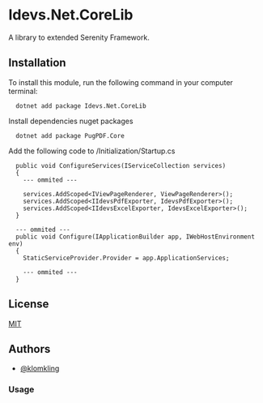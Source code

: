 
# Idevs.Net.CoreLib

A library to extended Serenity Framework.





## Installation

To install this module, run the following command in your computer terminal:

```console
  dotnet add package Idevs.Net.CoreLib
```

Install dependencies nuget packages

```console
  dotnet add package PugPDF.Core
```

Add the following code to /Initialization/Startup.cs

```console
  public void ConfigureServices(IServiceCollection services)
  {
    --- ommited ---

    services.AddScoped<IViewPageRenderer, ViewPageRenderer>();
    services.AddScoped<IIdevsPdfExporter, IdevsPdfExporter>();
    services.AddScoped<IIdevsExcelExporter, IdevsExcelExporter>();
  }

  --- ommited ---
  public void Configure(IApplicationBuilder app, IWebHostEnvironment env)
  {
    StaticServiceProvider.Provider = app.ApplicationServices;

    --- ommited ---
  }
```

## License

[MIT](https://choosealicense.com/licenses/mit/)


## Authors

- [@klomkling](https://www.github.com/klomkling)


### Usage
